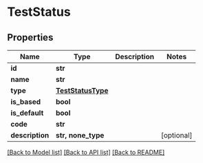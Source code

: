# TestStatus


## Properties
Name | Type | Description | Notes
------------ | ------------- | ------------- | -------------
**id** | **str** |  | 
**name** | **str** |  | 
**type** | [**TestStatusType**](TestStatusType.md) |  | 
**is_based** | **bool** |  | 
**is_default** | **bool** |  | 
**code** | **str** |  | 
**description** | **str, none_type** |  | [optional] 

[[Back to Model list]](../README.md#documentation-for-models) [[Back to API list]](../README.md#documentation-for-api-endpoints) [[Back to README]](../README.md)


